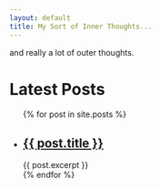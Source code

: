 ```yaml
---
layout: default
title: My Sort of Inner Thoughts...
---
```


and really a lot of outer thoughts.

# Latest Posts

<ul>
	{% for post in site.posts %}
		<li>
		<h2><a href="{{ post.url }}">{{ post.title }}</a></h2>
		{{ post.excerpt }}
		</li>
	{% endfor %}
</ul>
